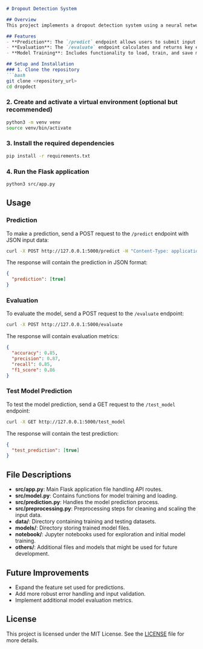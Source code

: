 ```markdown
# Dropout Detection System

## Overview
This project implements a dropout detection system using a neural network model. The system is built using Flask to provide a RESTful API for making predictions and evaluating the model. The model predicts whether a student is likely to drop out or graduate based on various input features.

## Features
- **Prediction**: The `/predict` endpoint allows users to submit input data and receive a prediction on whether the student will drop out or graduate.
- **Evaluation**: The `/evaluate` endpoint calculates and returns key evaluation metrics like accuracy, precision, recall, and F1 score using the test dataset.
- **Model Training**: Includes functionality to load, train, and save machine learning models.

## Setup and Installation
### 1. Clone the repository
```bash
git clone <repository_url>
cd dropdect
```

### 2. Create and activate a virtual environment (optional but recommended)
```bash
python3 -m venv venv
source venv/bin/activate
```

### 3. Install the required dependencies
```bash
pip install -r requirements.txt
```

### 4. Run the Flask application
```bash
python3 src/app.py
```

## Usage
### Prediction
To make a prediction, send a POST request to the `/predict` endpoint with JSON input data:
```bash
curl -X POST http://127.0.0.1:5000/predict -H "Content-Type: application/json" -d '{"input": [1, 8, 5, 2, 1, 1, 1, 13, 10, 6, 10, 1, 0, 0, 1, 1, 0, 20, 0, 0, 0, 0, 0, 0, 0, 0, 0, 0, 0, 0, 0, 10.8, 1.4, 1.74]}'
```
The response will contain the prediction in JSON format:
```json
{
  "prediction": [true]
}
```

### Evaluation
To evaluate the model, send a POST request to the `/evaluate` endpoint:
```bash
curl -X POST http://127.0.0.1:5000/evaluate
```
The response will contain evaluation metrics:
```json
{
  "accuracy": 0.85,
  "precision": 0.87,
  "recall": 0.85,
  "f1_score": 0.86
}
```

### Test Model Prediction
To test the model prediction, send a GET request to the `/test_model` endpoint:
```bash
curl -X GET http://127.0.0.1:5000/test_model
```
The response will contain the test prediction:
```json
{
  "test_prediction": [true]
}
```

## File Descriptions
- **src/app.py**: Main Flask application file handling API routes.
- **src/model.py**: Contains functions for model training and loading.
- **src/prediction.py**: Handles the model prediction process.
- **src/preprocessing.py**: Preprocessing steps for cleaning and scaling the input data.
- **data/**: Directory containing training and testing datasets.
- **models/**: Directory storing trained model files.
- **notebook/**: Jupyter notebooks used for exploration and initial model training.
- **others/**: Additional files and models that might be used for future development.

## Future Improvements
- Expand the feature set used for predictions.
- Add more robust error handling and input validation.
- Implement additional model evaluation metrics.

## License
This project is licensed under the MIT License. See the [LICENSE](LICENSE) file for more details.
```

